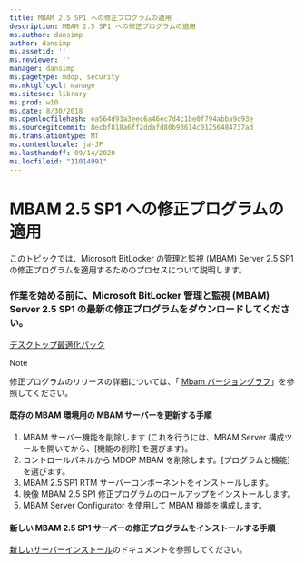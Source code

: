 ```yaml
---
title: MBAM 2.5 SP1 への修正プログラムの適用
description: MBAM 2.5 SP1 への修正プログラムの適用
ms.author: dansimp
author: dansimp
ms.assetid: ''
ms.reviewer: ''
manager: dansimp
ms.pagetype: mdop, security
ms.mktglfcycl: manage
ms.sitesec: library
ms.prod: w10
ms.date: 8/30/2018
ms.openlocfilehash: ea564d93a3eec6a46ec7d4c1be0f794abba9c93e
ms.sourcegitcommit: 8ecbf818a6ff2ddafd80b93614c01256484737ad
ms.translationtype: MT
ms.contentlocale: ja-JP
ms.lasthandoff: 09/14/2020
ms.locfileid: "11014991"
---
```

# MBAM 2.5 SP1 への修正プログラムの適用
このトピックでは、Microsoft BitLocker の管理と監視 (MBAM) Server 2.5 SP1 の修正プログラムを適用するためのプロセスについて説明します。

### 作業を始める前に、Microsoft BitLocker 管理と監視 (MBAM) Server 2.5 SP1 の最新の修正プログラムをダウンロードしてください。
[デスクトップ最適化パック](https://www.microsoft.com/download/details.aspx?id=57157)

> [!NOTE]
> 修正プログラムのリリースの詳細については、「 [Mbam バージョングラフ](https://docs.microsoft.com/archive/blogs/dubaisec/mbam-version-chart)」を参照してください。

#### 既存の MBAM 環境用の MBAM サーバーを更新する手順 
1. MBAM サーバー機能を削除します (これを行うには、MBAM Server 構成ツールを開いてから、[機能の削除] を選びます)。
2. コントロールパネルから MDOP MBAM を削除します。[プログラムと機能] を選びます。
3. MBAM 2.5 SP1 RTM サーバーコンポーネントをインストールします。
4. 映像 MBAM 2.5 SP1 修正プログラムのロールアップをインストールします。
5. MBAM Server Configurator を使用して MBAM 機能を構成します。

#### 新しい MBAM 2.5 SP1 サーバーの修正プログラムをインストールする手順
[新しいサーバーインストール](deploying-the-mbam-25-server-infrastructure.md)のドキュメントを参照してください。
